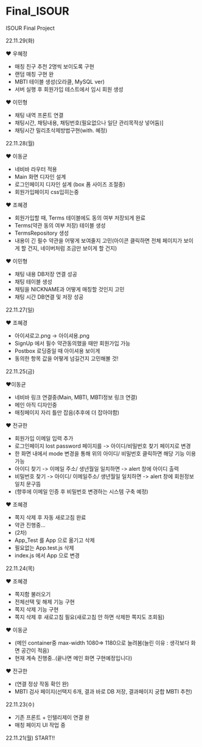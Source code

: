 # Final_ISOUR
ISOUR Final Project

22.11.29(화)

♥ 우혜정
- 매칭 친구 추천 2명씩 보이도록 구현
- 랜덤 매칭 구현 완
- MBTI 테이블 생성(오라클, MySQL ver)
- 서버 실행 후 회원가입 테스트에서 임시 회원 생성

♥ 이민형
- 채팅 내역 프론트 연결 
- 채팅시간, 채팅내용, 채팅번호(필요없으나 일단 관리목적상 넣어둠)]
- 채팅시간 밀리초삭제방법구현(with. 혜정)

22.11.28(월)

♥ 이동균
- 네비바 라우터 적용
- Main 화면 디자인 설계
- 로그인페이지 디자인 설계 (box 폼 사이즈 조절중)
- 회원가입페이지 css입히는중

♥ 조혜경
- 회원가입할 때, Terms 테이블에도 동의 여부 저장되게 완료
- Terms(약관 동의 여부 저장) 테이블 생성
- TermsRepository 생성
- 내용이 긴 필수 약관을 어떻게 보여줄지 고민(아이콘 클릭하면 전체 페이지가 보이게 할 건지, 네이버처럼 조금만 보이게 할 건지)

♥ 이민형
- 채팅 내용 DB저장 연결 성공
- 채팅 테이블 생성
- 채팅을 NICKNAME과 어떻게 매칭할 것인지 고민
- 채팅 시간 DB연결 및 저장 성공

22.11.27(일)

♥ 조혜경
- 아이셔로고.png → 아이셔용.png
- SignUp 에서 필수 약관동의했을 때만 회원가입 가능
- Postbox 로딩중일 때 아이셔용 보이게
- 동의한 항목 값을 어떻게 넘길건지 고민해볼 것!

22.11.25(금)

♥이동균
- 네비바 링크 연결중(Main, MBTI, MBTI정보 링크 연결)
- 메인 아직 디자인중
- 매칭페이지 자리 틀만 잡음(추후에 더 잡아야함)

♥ 전규한
- 회원가입 이메일 입력 추가
- 로그인페이지 lost password 페이지를 -> 아이디/비밀번호 찾기 페이지로 변경
- 한 화면 내에서 mode 변경을 통해 위의 아이디/ 비밀번호 클릭하면 해당 기능 이용 가능
- 아이디 찾기 -> 이메일 주소/ 생년월일 일치하면 -> alert 창에 아이디 출력
- 비밀번호 찾기 -> 아이디/ 이메일주소/ 생년월일 일치하면 -> alert 창에 회원정보 일치 문구뜸
- (향후에 이메일 인증 후 비밀번호 변경하는 시스템 구축 예정)


♥ 조혜경
- 쪽지 삭제 후 자동 새로고침 완료
- 약관 진행중...
- (2차)
- App_Test 를 App 으로 옮기고 삭제
- 필요없는 App.test.js 삭제
- index.js 에서 App 으로 변경

22.11.24(목)

♥ 조혜경
- 쪽지함 불러오기
- 전체선택 및 해제 기능 구현
- 쪽지 삭제 기능 구현
- 쪽지 삭제 후 새로고침 필요(새로고침 안 하면 삭제한 쪽지도 조회됨)

♥ 이동균
- (메인 container중 max-width 1080=> 1180으로 늘려봄(늘린 이유 : 생각보다 화면 공간이 적음)
- 현재 계속 진행중..(끝나면 메인 화면 구현예정입니다)

♥ 전규한
- (연결 정상 작동 확인 완)
- MBTI 검사 페이지(선택지 6개, 결과 바로 DB 저장, 결과페이지 궁합 MBTI 추천)



22.11.23(수)
- 기존 프론트 + 인텔리제이 연결 완
- 매칭 페이지 UI 작업 중


22.11.21(월)
START!!
